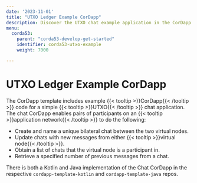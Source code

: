 ```yaml
---
date: '2023-11-01'
title: "UTXO Ledger Example CorDapp"
description: Discover the UTXO chat example application in the CorDapp template.
menu:
  corda53:
    parent: "corda53-develop-get-started"
    identifier: corda53-utxo-example
    weight: 7000

---
```

# UTXO Ledger Example CorDapp

The CorDapp template includes example {{< tooltip >}}CorDapp{{< /tooltip >}} code for a simple {{< tooltip >}}UTXO{{< /tooltip >}} chat application. The chat CorDapp enables pairs of participants on an {{< tooltip >}}application network{{< /tooltip >}} to do the following:

* Create and name a unique bilateral chat between the two virtual nodes.
* Update chats with new messages from either {{< tooltip >}}virtual node{{< /tooltip >}}.
* Obtain a list of chats that the virtual node is a participant in.
* Retrieve a specified number of previous messages from a chat.

There is both a Kotlin and Java implementation of the Chat CorDapp in the respective `cordapp-template-kotlin` and `cordapp-template-java` repos.
